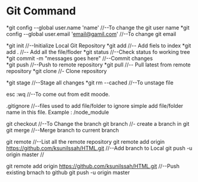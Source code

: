 # Git Command

*git config --global user.name 'name'   //--To change the git user name
*git config --global user.email 'email@gamil.com'  //--To change git email 

*git init  //--Initialize Local Git Repository
*git add <File>   //-- Add fiels to index
*git add .   //-- Add all the file/floder
*git status  //--Check status fo working tree
*git commit -m "messages goes here"  //--Commit changes  
*git push  //--Push to remote repository
*git pull  //-- Pull latest from remote repository
*git clone <url>   //- Clone repository

*git stage  //--Stage all changes
*git rm --cached <file name>  //--To unstage file

esc :wq   //--To come out from edit moode.

.gitignore   //--files used to add file/folder to ignore simple add file/folder name  in this file. Example :  /node_module

git checkout <branch name>  //--To Change the branch
git branch <brnach name>   //- create a branch in git
git merge <branch name>   //--Merge branch to current branch

git remote  //--List all the remote repository
git remote add origin https://github.com/ksunilssah/HTML.git   //--Add branch to Local
git push -u origin master   //


git remote add origin https://github.com/ksunilssah/HTML.git   //--Push existing brnach to github
git push -u origin master

